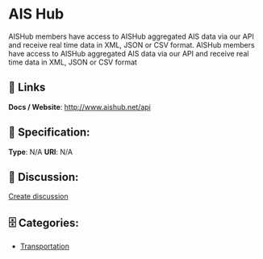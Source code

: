# AIS Hub


AISHub members have access to AISHub aggregated AIS data via our API and receive real time data in XML, JSON or CSV format. AISHub members have access to AISHub aggregated AIS data via our API and receive real time data in XML, JSON or CSV format

##  🔗 Links
**Docs / Website**: http://www.aishub.net/api

## 🧬 Specification:
**Type**:  N/A 
**URI**:  N/A 

## 💬 Discussion:
[Create discussion](https://github.com/apis-list/apis-list/discussions/new)

## 🗄️ Categories:
- [Transportation](https://github.com/apis-list/apis-list#transportation)



